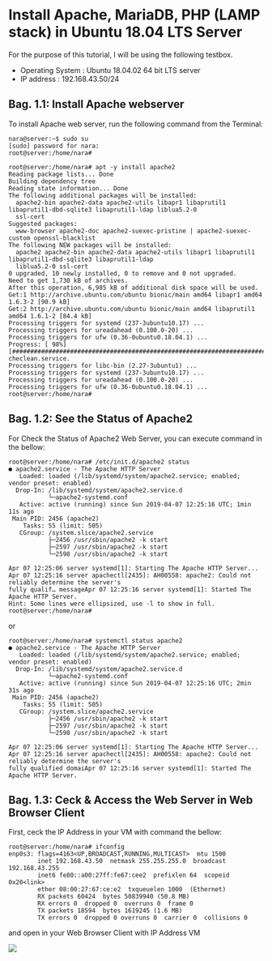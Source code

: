 ﻿# Install Apache, MariaDB, PHP (LAMP stack) in Ubuntu 18.04 LTS Server
For the purpose of this tutorial, I will be using the following testbox.

- Operating System : Ubuntu 18.04.02 64 bit LTS server
- IP address : 192.168.43.50/24

## Bag. 1.1: Install Apache webserver
To install Apache web server, run the following command from the Terminal:

```
nara@server:~$ sudo su
[sudo] password for nara: 
root@server:/home/nara# 

root@server:/home/nara# apt -y install apache2
Reading package lists... Done
Building dependency tree       
Reading state information... Done
The following additional packages will be installed:
  apache2-bin apache2-data apache2-utils libapr1 libaprutil1 libaprutil1-dbd-sqlite3 libaprutil1-ldap liblua5.2-0
  ssl-cert
Suggested packages:
  www-browser apache2-doc apache2-suexec-pristine | apache2-suexec-custom openssl-blacklist
The following NEW packages will be installed:
  apache2 apache2-bin apache2-data apache2-utils libapr1 libaprutil1 libaprutil1-dbd-sqlite3 libaprutil1-ldap
  liblua5.2-0 ssl-cert
0 upgraded, 10 newly installed, 0 to remove and 0 not upgraded.
Need to get 1,730 kB of archives.
After this operation, 6,985 kB of additional disk space will be used.
Get:1 http://archive.ubuntu.com/ubuntu bionic/main amd64 libapr1 amd64 1.6.3-2 [90.9 kB]
Get:2 http://archive.ubuntu.com/ubuntu bionic/main amd64 libaprutil1 amd64 1.6.1-2 [84.4 kB]
Processing triggers for systemd (237-3ubuntu10.17) ...
Processing triggers for ureadahead (0.100.0-20) ...
Processing triggers for ufw (0.36-0ubuntu0.18.04.1) ...
Progress: [ 98%] [########################################################################################..]
checlean.service.
Processing triggers for libc-bin (2.27-3ubuntu1) ...
Processing triggers for systemd (237-3ubuntu10.17) ...
Processing triggers for ureadahead (0.100.0-20) ...
Processing triggers for ufw (0.36-0ubuntu0.18.04.1) ...
root@server:/home/nara# 
```

## Bag. 1.2: See the Status of Apache2
For Check the Status of Apache2 Web Server, you can execute command in the bellow:

```
root@server:/home/nara# /etc/init.d/apache2 status
● apache2.service - The Apache HTTP Server
   Loaded: loaded (/lib/systemd/system/apache2.service; enabled; vendor preset: enabled)
  Drop-In: /lib/systemd/system/apache2.service.d
           └─apache2-systemd.conf
   Active: active (running) since Sun 2019-04-07 12:25:16 UTC; 1min 11s ago
 Main PID: 2456 (apache2)
    Tasks: 55 (limit: 505)
   CGroup: /system.slice/apache2.service
           ├─2456 /usr/sbin/apache2 -k start
           ├─2597 /usr/sbin/apache2 -k start
           └─2598 /usr/sbin/apache2 -k start

Apr 07 12:25:06 server systemd[1]: Starting The Apache HTTP Server...
Apr 07 12:25:16 server apachectl[2435]: AH00558: apache2: Could not reliably determine the server's 
fully qualif… messageApr 07 12:25:16 server systemd[1]: Started The Apache HTTP Server.
Hint: Some lines were ellipsized, use -l to show in full.
root@server:/home/nara# 
```
or
```
root@server:/home/nara# systemctl status apache2
● apache2.service - The Apache HTTP Server
   Loaded: loaded (/lib/systemd/system/apache2.service; enabled; vendor preset: enabled)
  Drop-In: /lib/systemd/system/apache2.service.d
           └─apache2-systemd.conf
   Active: active (running) since Sun 2019-04-07 12:25:16 UTC; 2min 31s ago
 Main PID: 2456 (apache2)
    Tasks: 55 (limit: 505)
   CGroup: /system.slice/apache2.service
           ├─2456 /usr/sbin/apache2 -k start
           ├─2597 /usr/sbin/apache2 -k start
           └─2598 /usr/sbin/apache2 -k start

Apr 07 12:25:06 server systemd[1]: Starting The Apache HTTP Server...
Apr 07 12:25:16 server apachectl[2435]: AH00558: apache2: Could not reliably determine the server's 
fully qualified domaiApr 07 12:25:16 server systemd[1]: Started The Apache HTTP Server.
```

## Bag. 1.3: Ceck & Access the Web Server in Web Browser Client
First, ceck the IP Address in your VM with command the bellow:
```
root@server:/home/nara# ifconfig 
enp0s3: flags=4163<UP,BROADCAST,RUNNING,MULTICAST>  mtu 1500
        inet 192.168.43.50  netmask 255.255.255.0  broadcast 192.168.43.255
        inet6 fe80::a00:27ff:fe67:cee2  prefixlen 64  scopeid 0x20<link>
        ether 08:00:27:67:ce:e2  txqueuelen 1000  (Ethernet)
        RX packets 60424  bytes 50839940 (50.8 MB)
        RX errors 0  dropped 0  overruns 0  frame 0
        TX packets 18594  bytes 1619245 (1.6 MB)
        TX errors 0  dropped 0 overruns 0  carrier 0  collisions 0
```
and open in your Web Browser Client with IP Address VM

<img src="https://github.com/codedadu/Linux-Bash-Config/blob/master/Ubuntu%20Server%2018.04.x%20LTS/captures/webserver.PNG"/>